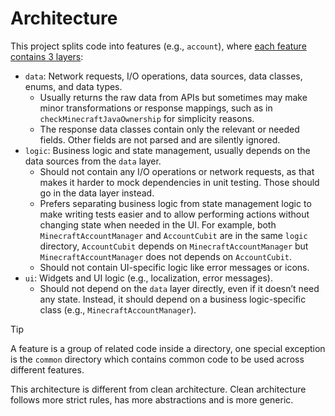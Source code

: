 # Architecture

This project splits code into features (e.g., `account`), where [each feature contains 3 layers](https://docs.flutter.dev/app-architecture/concepts#layered-architecture):

* `data`: Network requests, I/O operations, data sources, data classes, enums, and data types.
    * Usually returns the raw data from APIs but sometimes may make minor transformations or response mappings, such as in `checkMinecraftJavaOwnership` for simplicity reasons.
    * The response data classes contain only the relevant or needed fields. Other fields are not parsed and are silently ignored.
* `logic`: Business logic and state management, usually depends on the data sources from the `data` layer.
    * Should not contain any I/O operations or network requests, as that makes it harder to mock dependencies in unit testing. Those should go in the data layer instead.
    * Prefers separating business logic from state management logic to make writing tests easier and to allow performing actions without changing state when needed in the UI. For example, both `MinecraftAccountManager` and `AccountCubit` are in the same `logic` directory, `AccountCubit` depends on `MinecraftAccountManager` but `MinecraftAccountManager` does not depends on `AccountCubit`.
    * Should not contain UI-specific logic like error messages or icons.
* `ui`: Widgets and UI logic (e.g., localization, error messages).
    * Should not depend on the `data` layer directly, even if it doesn’t need any state. Instead, it should depend on a business logic-specific class (e.g., `MinecraftAccountManager`).

> [!TIP]
> A feature is a group of related code inside a directory, one special exception is the `common` directory which contains common code
> to be used across different features.

This architecture is different from clean architecture. Clean architecture follows more strict rules, has more abstractions and is more generic.
